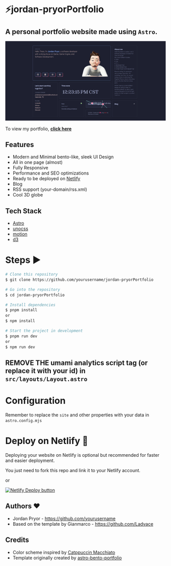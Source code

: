 # ⚡️jordan-pryorPortfolio

## A personal portfolio website made using `Astro`.

![jordan-pryorPortfolio | Bento-like Personal Portfolio Template](public/preview.png)

To view my portfolio, **[click here](https://jordan-pryor.netlify.app/)**

## Features

- Modern and Minimal bento-like, sleek UI Design
- All in one page (almost)
- Fully Responsive
- Performance and SEO optimizations
- Ready to be deployed on [Netlify](https://www.netlify.com/)
- Blog
- RSS support (your-domain/rss.xml)
- Cool 3D globe

## Tech Stack

- [Astro](https://astro.build)
- [unocss](https://unocss.dev/)
- [motion](https://motion.dev/)
- [d3](https://d3js.org/)

# Steps ▶️

```bash
# Clone this repository
$ git clone https://github.com/yourusername/jordan-pryorPortfolio
```

```bash
# Go into the repository
$ cd jordan-pryorPortfolio
```

```bash
# Install dependencies
$ pnpm install
or
$ npm install
```

```bash
# Start the project in development
$ pnpm run dev
or
$ npm run dev
```

## REMOVE THE umami analytics script tag (or replace it with your id) in `src/layouts/Layout.astro`

# Configuration

Remember to replace the `site` and other properties with your data in `astro.config.mjs`

# Deploy on Netlify 🚀

Deploying your website on Netlify is optional but recommended for faster and easier deployment.

You just need to fork this repo and link it to your Netlify account.

or

[![Netlify Deploy button](https://www.netlify.com/img/deploy/button.svg)](https://app.netlify.com/start/deploy?repository=https://github.com/yourusername/jordan-pryorPortfolio)

## Authors ❤️

- Jordan Pryor - https://github.com/yourusername
- Based on the template by Gianmarco - https://github.com/Ladvace

## Credits

- Color scheme inspired by [Catppuccin Macchiato](https://github.com/catppuccin/catppuccin)
- Template originally created by [astro-bento-portfolio](https://github.com/Ladvace/astro-bento-portfolio)
